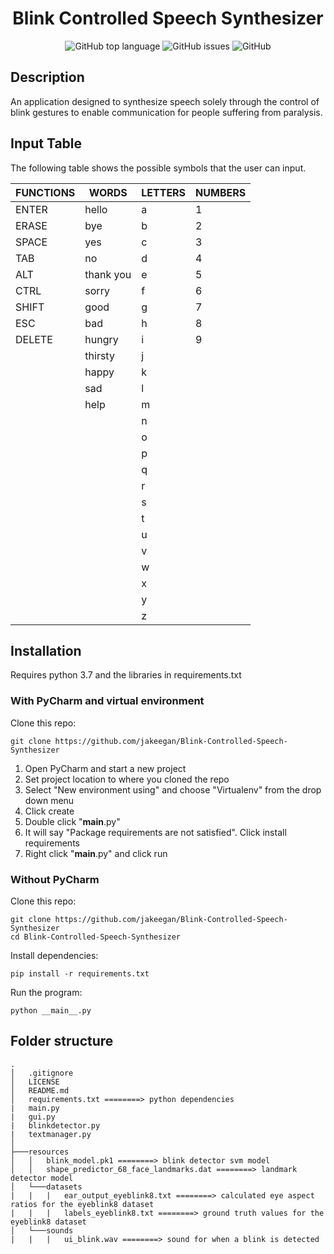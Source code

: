 <h1 align="center"> Blink Controlled Speech Synthesizer </h1>

<p align="center">
<img alt="GitHub top language" src="https://img.shields.io/github/languages/top/jakeegan/blink-controlled-speech-synthesizer">
<img alt="GitHub issues" src="https://img.shields.io/github/issues/jakeegan/blink-controlled-speech-synthesizer">
<img alt="GitHub" src="https://img.shields.io/github/license/jakeegan/Blink-Controlled-Speech-Synthesizer">
</p>

## Description
An application designed to synthesize speech solely through the control of blink gestures to enable communication for people suffering from paralysis.

## Input Table
The following table shows the possible symbols that the user can input.

| FUNCTIONS | WORDS     | LETTERS | NUMBERS |
|-----------|-----------|---------|---------|
| ENTER     | hello     | a       | 1       |
| ERASE     | bye       | b       | 2       |
| SPACE     | yes       | c       | 3       |
| TAB       | no        | d       | 4       |
| ALT       | thank you | e       | 5       |
| CTRL      | sorry     | f       | 6       |
| SHIFT     | good      | g       | 7       |
| ESC       | bad       | h       | 8       |
| DELETE    | hungry    | i       | 9       |
|           | thirsty   | j       |         |
|           | happy     | k       |         |
|           | sad       | l       |         |
|           | help      | m       |         |
|           |           | n       |         |
|           |           | o       |         |
|           |           | p       |         |
|           |           | q       |         |
|           |           | r       |         |
|           |           | s       |         |
|           |           | t       |         |
|           |           | u       |         |
|           |           | v       |         |
|           |           | w       |         |
|           |           | x       |         |
|           |           | y       |         |
|           |           | z       |         |

## Installation
Requires python 3.7 and the libraries in requirements.txt

### With PyCharm and virtual environment
Clone this repo:
```
git clone https://github.com/jakeegan/Blink-Controlled-Speech-Synthesizer
```
1. Open PyCharm and start a new project
2. Set project location to where you cloned the repo
3. Select "New environment using" and choose "Virtualenv" from the drop down menu
4. Click create
5. Double click "__main__.py"
6. It will say "Package requirements are not satisfied". Click install requirements
7. Right click "__main__.py" and click run

### Without PyCharm
Clone this repo:
```
git clone https://github.com/jakeegan/Blink-Controlled-Speech-Synthesizer
cd Blink-Controlled-Speech-Synthesizer
```
Install dependencies:
```
pip install -r requirements.txt
```
Run the program:
```
python __main__.py 
```

## Folder structure
```
.
│   .gitignore
│   LICENSE
│   README.md
│   requirements.txt ========> python dependencies
|   main.py
|   gui.py
|   blinkdetector.py
|   textmanager.py
│
├───resources
│   │   blink_model.pk1 ========> blink detector svm model
│   │   shape_predictor_68_face_landmarks.dat ========> landmark detector model
│   └───datasets
|   |   |   ear_output_eyeblink8.txt ========> calculated eye aspect ratios for the eyeblink8 dataset
|   |   |   labels_eyeblink8.txt ========> ground truth values for the eyeblink8 dataset
│   └───sounds
|   |   |   ui_blink.wav ========> sound for when a blink is detected
```
